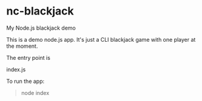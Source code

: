 # nc-blackjack
My Node.js blackjack demo

This is a demo node.js app. It's just a CLI blackjack game with one player at the moment.

The entry point is 

  index.js

To run the app:

  > node index
  

